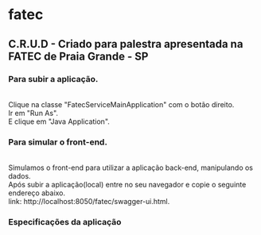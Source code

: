 # fatec

## C.R.U.D -  Criado para palestra apresentada na FATEC de Praia Grande - SP

### Para subir a aplicação.
<br>
Clique na classe "FatecServiceMainApplication" com o botão direito. <br>
Ir em "Run As". <br>
E clique em "Java Application". <br>

### Para simular o front-end.
<br>
Simulamos o front-end para utilizar a aplicação back-end, manipulando os dados.<br>
Após subir a aplicação(local) entre no seu navegador e copie o seguinte endereço abaixo.<br>
link: http://localhost:8050/fatec/swagger-ui.html.<br>

### Especificações da aplicação


